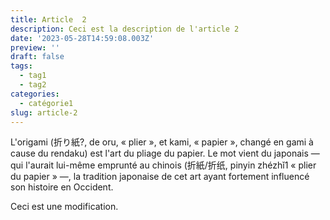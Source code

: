 ```yaml
---
title: Article  2
description: Ceci est la description de l'article 2
date: '2023-05-28T14:59:08.003Z'
preview: ''
draft: false
tags:
  - tag1
  - tag2
categories:
  - catégorie1
slug: article-2
---
```


L'origami (折り紙?, de oru, « plier », et kami, « papier », changé en gami à cause du rendaku) est l'art du pliage du papier. Le mot vient du japonais — qui l'aurait lui-même emprunté au chinois (折紙/折纸, pinyin zhézhǐ1 « plier du papier » —, la tradition japonaise de cet art ayant fortement influencé son histoire en Occident.

Ceci est une modification.
